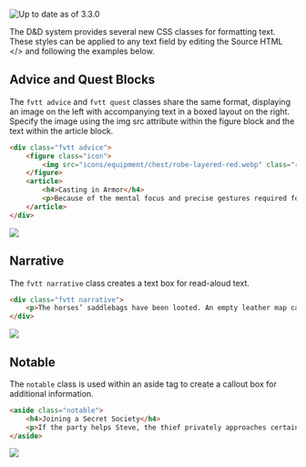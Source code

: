 ![Up to date as of 3.3.0](https://img.shields.io/static/v1?label=dnd5e&message=3.3.0&color=informational)

The D&D system provides several new CSS classes for formatting text. These styles can be applied to any text field by editing the Source HTML </> and following the examples below.

## Advice and Quest Blocks
The `fvtt advice` and `fvtt quest` classes share the same format, displaying an image on the left with accompanying text in a boxed layout on the right.  
Specify the image using the img src attribute within the figure block and the text within the article block.

```html
<div class="fvtt advice">
    <figure class="icon">
        <img src="icons/equipment/chest/robe-layered-red.webp" class="round">
    </figure>
    <article>
        <h4>Casting in Armor</h4>
        <p>Because of the mental focus and precise gestures required for spellcasting, you must be proficient with the armor you are wearing to cast a spell. You are otherwise too distracted and physically hampered by your armor for spellcasting.</p>
    </article>
</div>
```
![](https://raw.githubusercontent.com/foundryvtt/dnd5e/publish-wiki/wiki/images/styles/fvttadvice.png)

## Narrative
The `fvtt narrative` class creates a text box for read-aloud text.

```html
<div class="fvtt narrative">
    <p>The horses’ saddlebags have been looted. An empty leather map case lies nearby.</p>
</div>
```
![](https://raw.githubusercontent.com/foundryvtt/dnd5e/publish-wiki/wiki/images/styles/fvttnarrative.png)

## Notable
The `notable` class is used within an aside tag to create a callout box for additional information.

```html
<aside class="notable">
    <h4>Joining a Secret Society</h4>
    <p>If the party helps Steve, the thief privately approaches certain members of the group and urges them to join the Secret Society of Stealing.</p>
</aside>
```
![](https://raw.githubusercontent.com/foundryvtt/dnd5e/publish-wiki/wiki/images/styles/fvttnotable.png)
